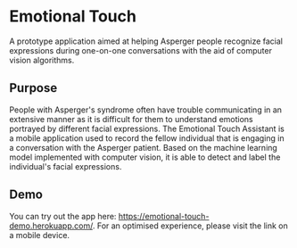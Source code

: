 # Emotional Touch
A prototype application aimed at helping Asperger people recognize facial expressions during one-on-one conversations with the aid of computer vision algorithms.

## Purpose
People with Asperger's syndrome often have trouble communicating in an extensive manner as it is difficult for them to understand emotions portrayed by different facial expressions. The Emotional Touch Assistant is a mobile application used to record the fellow individual that is engaging in a conversation with the Asperger patient. Based on the machine learning model implemented with computer vision, it is able to detect and label the individual's facial expressions.

## Demo
You can try out the app here: https://emotional-touch-demo.herokuapp.com/. For an optimised experience, please visit the link on a mobile device. 
